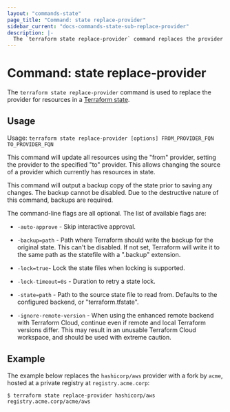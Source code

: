 ```yaml
---
layout: "commands-state"
page_title: "Command: state replace-provider"
sidebar_current: "docs-commands-state-sub-replace-provider"
description: |-
  The `terraform state replace-provider` command replaces the provider for resources in the Terraform state.
---
```


# Command: state replace-provider

The `terraform state replace-provider` command is used to replace the provider
for resources in a [Terraform state](/docs/state/index.html).

## Usage

Usage: `terraform state replace-provider [options] FROM_PROVIDER_FQN TO_PROVIDER_FQN`

This command will update all resources using the "from" provider, setting the
provider to the specified "to" provider. This allows changing the source of a
provider which currently has resources in state.

This command will output a backup copy of the state prior to saving any
changes. The backup cannot be disabled. Due to the destructive nature
of this command, backups are required.

The command-line flags are all optional. The list of available flags are:

* `-auto-approve` - Skip interactive approval.

* `-backup=path` - Path where Terraform should write the backup for the
  original state. This can't be disabled. If not set, Terraform will write it
  to the same path as the statefile with a ".backup" extension.

* `-lock=true`- Lock the state files when locking is supported.

* `-lock-timeout=0s` - Duration to retry a state lock.

* `-state=path` - Path to the source state file to read from. Defaults to the
  configured backend, or "terraform.tfstate".

* `-ignore-remote-version` - When using the enhanced remote backend with
  Terraform Cloud, continue even if remote and local Terraform versions differ.
  This may result in an unusable Terraform Cloud workspace, and should be used
  with extreme caution.

## Example

The example below replaces the `hashicorp/aws` provider with a fork by `acme`, hosted at a private registry at `registry.acme.corp`:

```shell
$ terraform state replace-provider hashicorp/aws registry.acme.corp/acme/aws
```
